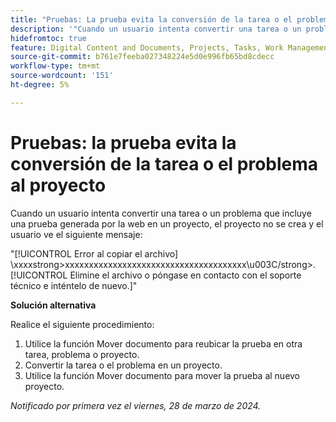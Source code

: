 ```yaml
---
title: "Pruebas: La prueba evita la conversión de la tarea o el problema al proyecto"
description: '"Cuando un usuario intenta convertir una tarea o un problema que incluye una prueba generada por la web en un proyecto, el proyecto no se crea y el usuario ve un mensaje. Hay una solución disponible”.'
hidefromtoc: true
feature: Digital Content and Documents, Projects, Tasks, Work Management
source-git-commit: b761e7feeba027348224e5d0e996fb65bd8cdecc
workflow-type: tm+mt
source-wordcount: '151'
ht-degree: 5%

---
```



# Pruebas: la prueba evita la conversión de la tarea o el problema al proyecto

Cuando un usuario intenta convertir una tarea o un problema que incluye una prueba generada por la web en un proyecto, el proyecto no se crea y el usuario ve el siguiente mensaje:

&quot;[!UICONTROL Error al copiar el archivo] \xxxxstrong>xxxxxxxxxxxxxxxxxxxxxxxxxxxxxxxxxxxxxx\u003C\/strong>. [!UICONTROL Elimine el archivo o póngase en contacto con el soporte técnico e inténtelo de nuevo.]&quot;

**Solución alternativa**

Realice el siguiente procedimiento:

1. Utilice la función Mover documento para reubicar la prueba en otra tarea, problema o proyecto.
2. Convertir la tarea o el problema en un proyecto.
3. Utilice la función Mover documento para mover la prueba al nuevo proyecto.

_Notificado por primera vez el viernes, 28 de marzo de 2024._

